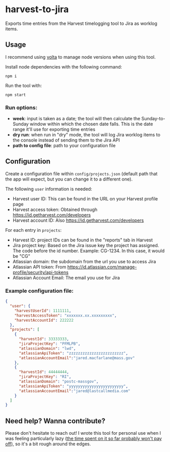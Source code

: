 # harvest-to-jira

Exports time entries from the Harvest timelogging tool to Jira as worklog items.

## Usage

I recommend using [volta](https://docs.volta.sh/guide/getting-started) to manage node versions when using this tool.

Install node dependencies with the following command:

```
npm i
```

Run the tool with:

```
npm start
```

### Run options:
- **week**: input is taken as a date; the tool will then calculate the Sunday-to-Sunday window within which the chosen date falls. This is the date range it'll use for exporting time entries
- **dry run**: when run in "dry" mode, the tool will log Jira worklog items to the console instead of sending them to the Jira API
- **path to config file**: path to your configuration file

## Configuration
Create a configuration file within `config/projects.json` (default path that the app will expect, but you can change it to a different one).

The following `user` information is needed:
- Harvest user ID: This can be found in the URL on your Harvest profile page
- Harvest access token: Obtained through https://id.getharvest.com/developers
- Harvest account ID: Also https://id.getharvest.com/developers

For each entry in `projects`:
- Harvest ID: project IDs can be found in the "reports" tab in Harvest
- Jira project key: Based on the Jira issue key the project has assigned. The code before the id number. Example: CG-1234. In this case, it would be "CG"
- Atlassian domain: the subdomain from the url you use to access Jira
- Atlassian API token: From https://id.atlassian.com/manage-profile/security/api-tokens
- Atlassian Account Email: The email you use for Jira

### Example configuration file:
```json
{
  "user": {
    "harvestUserId": 1111111,
    "harvestAccessToken": "xxxxxxx.xx.xxxxxxxxx",
    "harvestAccountId": 222222
  },
  "projects": [
    {
      "harvestId": 33333333,
      "jiraProjectKey": "PFMLPB",
      "atlassianDomain": "lwd",
      "atlassianApiToken": "zzzzzzzzzzzzzzzzzzzzzzzz",
      "atlassianAccountEmail":"jared.macfarlane@mass.gov"
    },
    {
      "harvestId": 44444444,
      "jiraProjectKey": "RI",
      "atlassianDomain": "postc-massgov",
      "atlassianApiToken": "yyyyyyyyyyyyyyyyyyyyyyyy",
      "atlassianAccountEmail":"jared@lastcallmedia.com"
    }
  ]
}
```

## Need help? Wanna contribute?
Please don't hesitate to reach out! I wrote this tool for personal use when I was feeling particularly lazy ([the time spent on it so far probably won't pay off](https://xkcd.com/1319/)), so it's a bit rough around the edges.
